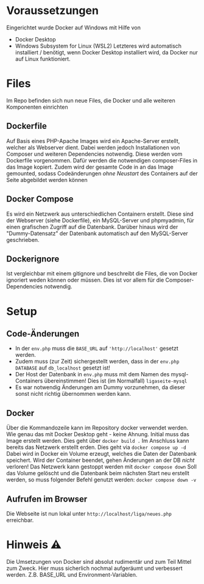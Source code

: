 # Voraussetzungen
Eingerichtet wurde Docker auf Windows mit Hilfe von
- Docker Desktop
- Windows Subsystem for Linux (WSL2)
Letzteres wird automatisch installiert / benötigt, wenn Docker Desktop installiert wird, da Docker nur auf Linux funktioniert.

# Files
Im Repo befinden sich nun neue Files, die Docker und alle weiteren Komponenten einrichten

## Dockerfile
Auf Basis eines PHP-Apache Images wird ein Apache-Server erstellt, welcher als Webserver dient. Dabei werden jedoch Installationen von Composer und weiteren Dependencies notwendig. Diese werden vom Dockerfile vorgenommen. Dafür werden die notwendigen composer-Files in das Image kopiert. Zudem wird der gesamte Code in an das Image gemounted, sodass Codeänderungen *ohne Neustart* des Containers auf der Seite abgebildet werden können

## Docker Compose
Es wird ein Netzwerk aus unterschiedlichen Containern erstellt. Diese sind der Webserver (siehe Dockerfile), ein MySQL-Server und phpmyadmin, für einen grafischen Zugriff auf die Datenbank. Darüber hinaus wird der "Dummy-Datensatz" der Datenbank automatisch auf den MySQL-Server geschrieben.

## Dockerignore
Ist vergleichbar mit einem gitignore und beschreibt die Files, die von Docker ignoriert weden können oder müssen. Dies ist vor allem für die Composer-Dependencies notwendig.

# Setup
## Code-Änderungen
- In der `env.php` muss die `BASE_URL` auf `'http://localhost'` gesetzt werden.
- Zudem muss (zur Zeit) sichergestellt werden, dass in der `env.php` `DATABASE` auf `db_localhost` gesetzt ist!
- Der Host der Datenbank in `env.php` muss mit dem Namen des mysql-Containers übereinstimmen! Dies ist (im Normalfall) `ligaseite-mysql`
- Es war notwendig Änderungen am Dummy vorzunehmen, da dieser sonst nicht richtig übernommen werden kann.

## Docker
Über die Kommandozeile kann im Repository docker verwendet werden. Wie genau das mit Docker Desktop geht - keine Ahnung. Initial muss das Image erstellt werden. Dies geht über
`docker build .`
Im Anschluss kann bereits das Netzwerk erstellt erden. Dies geht via
`docker compose up -d`
Dabei wird in Docker ein Volume erzeugt, welches die Daten der Datenbank speichert. Wird der Container beendet, gehen Änderungen an der DB *nicht* verloren! Das Netzwerk kann gestoppt werden mit
`docker compose down`
Soll das Volume gelöscht und die Datenbank beim nächsten Start neu erstellt werden, so muss folgender Befehl genutzt werden:
`docker compose down -v`

## Aufrufen im Browser
Die Webseite ist nun lokal unter `http://localhost/liga/neues.php` erreichbar.

# Hinweis :warning:
Die Umsetzungen von Docker sind absolut rudimentär und zum Teil Mittel zum Zweck. Hier muss sicherlich nochmal aufgeräumt und verbessert werden. Z.B. BASE_URL und Environment-Variablen.
